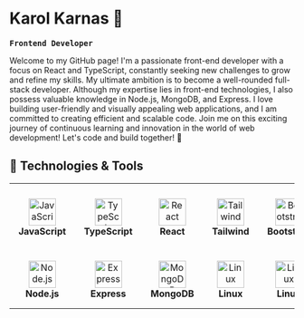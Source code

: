 # Karol Karnas 👋

**`Frontend Developer `**

Welcome to my GitHub page! I'm a passionate front-end developer with a focus on React and TypeScript, constantly seeking new challenges to grow and refine my skills. My ultimate ambition is to become a well-rounded full-stack developer. Although my expertise lies in front-end technologies, I also possess valuable knowledge in Node.js, MongoDB, and Express. I love building user-friendly and visually appealing web applications, and I am committed to creating efficient and scalable code. Join me on this exciting journey of continuous learning and innovation in the world of web development! Let's code and build together! 🚀

## 🔧 Technologies & Tools

<style>
  :root {
    font-size: 16px;
  }

  td {
    text-align: center;
    height: 6rem;
    width: 6rem;
    padding: 1rem;
  }

  img {
    width: 3rem;
    height: 3rem;
  }

  strong {
    font-size: 1rem;
  }
</style>

<table>
  <tr>
    <td>
      <img
        src="https://cdn.jsdelivr.net/gh/devicons/devicon/icons/javascript/javascript-original.svg"
        alt="JavaScript"
      />
      <br /><strong>JavaScript</strong>
    </td>
    <td>
      <img
        src="https://cdn.jsdelivr.net/gh/devicons/devicon/icons/typescript/typescript-plain.svg"
        alt="TypeScript"
      />
      <br /><strong>TypeScript</strong>
    </td>
    <td>
      <img
        src="https://cdn.jsdelivr.net/gh/devicons/devicon/icons/react/react-original.svg"
        alt="React"
      />
      <br /><strong>React</strong>
    </td>
    <td>
      <img
        src="https://cdn.jsdelivr.net/gh/devicons/devicon/icons/tailwindcss/tailwindcss-plain.svg"
        alt="Tailwind"
      />
      <br /><strong>Tailwind</strong>
    </td>
    <td>
      <img
        src="https://cdn.jsdelivr.net/gh/devicons/devicon/icons/bootstrap/bootstrap-plain.svg"
        alt="Bootstrap"
      />
      <br /><strong>Bootstrap</strong>
    </td>
    <td>
      <img
        src="https://cdn.jsdelivr.net/gh/devicons/devicon/icons/materialui/materialui-original.svg"
        alt="Material UI"
      />
      <br /><strong>Material UI</strong>
    </td>
    <td>
      <img
        src="https://cdn.jsdelivr.net/gh/devicons/devicon/icons/jest/jest-plain.svg"
        alt="JEST"
      />
      <br /><strong>JEST</strong>
    </td>
    <td>
      <img
        src="https://cdn.jsdelivr.net/gh/devicons/devicon/icons/wordpress/wordpress-plain.svg"
        alt="Wordpress"
      />
      <br /><strong>Wordpress</strong>
    </td>
  </tr>
  <tr>
    <td>
      <img
        src="https://cdn.jsdelivr.net/gh/devicons/devicon/icons/nodejs/nodejs-original.svg"
        alt="Node.js"
      />
      <br /><strong>Node.js</strong>
    </td>
    <td>
      <img
        src="https://cdn.jsdelivr.net/gh/devicons/devicon/icons/express/express-original.svg"
        alt="Express"
      />
      <br /><strong>Express</strong>
    </td>
    <td>
      <img
        src="https://cdn.jsdelivr.net/gh/devicons/devicon/icons/mongodb/mongodb-original.svg"
        alt="MongoDB"
      />
      <br /><strong>MongoDB</strong>
    </td>
    <td>
      <img
        src="https://cdn.jsdelivr.net/gh/devicons/devicon/icons/linux/linux-original.svg"
        alt="Linux"
      />
      <br /><strong>Linux</strong>
    </td>
    <td>
      <img
        src="https://cdn.jsdelivr.net/gh/devicons/devicon/icons/linux/linux-original.svg"
        alt="Linux"
      />
      <br /><strong>Linux</strong>
    </td>
    <td>
      <img
        src="https://cdn.jsdelivr.net/gh/devicons/devicon/icons/linux/linux-original.svg"
        alt="Linux"
      />
      <br /><strong>Linux</strong>
    </td>
    <td>
      <img
        src="https://cdn.jsdelivr.net/gh/devicons/devicon/icons/linux/linux-original.svg"
        alt="Linux"
      />
      <br /><strong>Linux</strong>
    </td>
    <td>
      <img
        src="https://cdn.jsdelivr.net/gh/devicons/devicon/icons/linux/linux-original.svg"
        alt="Linux"
      />
      <br /><strong>Linux</strong>
    </td>
  </tr>
</table>

<!--
**KarolKarnas/KarolKarnas** is a ✨ _special_ ✨ repository because its `README.md` (this file) appears on your GitHub profile.

Here are some ideas to get you started:

- 🔭 I’m currently working on ...
- 🌱 I’m currently learning ...
- 👯 I’m looking to collaborate on ...
- 🤔 I’m looking for help with ...
- 💬 Ask me about ...
- 📫 How to reach me: ...
- 😄 Pronouns: ...
- ⚡ Fun fact: ...
-->
